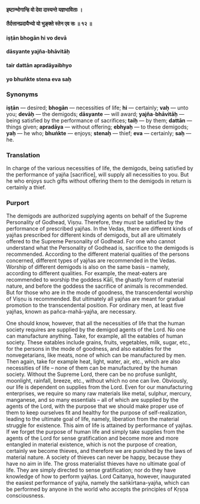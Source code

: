 #### इष्टान्भोगान्हि वो देवा दास्यन्ते यज्ञभाविताः ।
#### तैर्दत्तानप्रदायैभ्यो यो भुङ्क्ते स्तेन एव सः ॥ १२ ॥

#### iṣṭān bhogān hi vo devā
#### dāsyante yajña-bhāvitāḥ
#### tair dattān apradāyaibhyo
#### yo bhuṅkte stena eva saḥ

### Synonyms

**iṣṭān** — desired; **bhogān** — necessities of life; **hi** — certainly; **vaḥ** — unto you; **devāḥ** — the demigods; **dāsyante** — will award; **yajña**-**bhāvitāḥ** — being satisfied by the performance of sacrifices; **taiḥ** — by them; **dattān** — things given; **apradāya** — without offering; **ebhyaḥ** — to these demigods; **yaḥ** — he who; **bhuṅkte** — enjoys; **stenaḥ** — thief; **eva** — certainly; **saḥ** — he.

### Translation

In charge of the various necessities of life, the demigods, being satisfied by the performance of yajña [sacrifice], will supply all necessities to you. But he who enjoys such gifts without offering them to the demigods in return is certainly a thief.

### Purport

The demigods are authorized supplying agents on behalf of the Supreme Personality of Godhead, Viṣṇu. Therefore, they must be satisfied by the performance of prescribed yajñas. In the Vedas, there are different kinds of yajñas prescribed for different kinds of demigods, but all are ultimately offered to the Supreme Personality of Godhead. For one who cannot understand what the Personality of Godhead is, sacrifice to the demigods is recommended. According to the different material qualities of the persons concerned, different types of yajñas are recommended in the Vedas. Worship of different demigods is also on the same basis – namely, according to different qualities. For example, the meat-eaters are recommended to worship the goddess Kālī, the ghastly form of material nature, and before the goddess the sacrifice of animals is recommended. But for those who are in the mode of goodness, the transcendental worship of Viṣṇu is recommended. But ultimately all yajñas are meant for gradual promotion to the transcendental position. For ordinary men, at least five yajñas, known as pañca-mahā-yajña, are necessary.

One should know, however, that all the necessities of life that the human society requires are supplied by the demigod agents of the Lord. No one can manufacture anything. Take, for example, all the eatables of human society. These eatables include grains, fruits, vegetables, milk, sugar, etc., for the persons in the mode of goodness, and also eatables for the nonvegetarians, like meats, none of which can be manufactured by men. Then again, take for example heat, light, water, air, etc., which are also necessities of life – none of them can be manufactured by the human society. Without the Supreme Lord, there can be no profuse sunlight, moonlight, rainfall, breeze, etc., without which no one can live. Obviously, our life is dependent on supplies from the Lord. Even for our manufacturing enterprises, we require so many raw materials like metal, sulphur, mercury, manganese, and so many essentials – all of which are supplied by the agents of the Lord, with the purpose that we should make proper use of them to keep ourselves fit and healthy for the purpose of self-realization, leading to the ultimate goal of life, namely, liberation from the material struggle for existence. This aim of life is attained by performance of yajñas. If we forget the purpose of human life and simply take supplies from the agents of the Lord for sense gratification and become more and more entangled in material existence, which is not the purpose of creation, certainly we become thieves, and therefore we are punished by the laws of material nature. A society of thieves can never be happy, because they have no aim in life. The gross materialist thieves have no ultimate goal of life. They are simply directed to sense gratification; nor do they have knowledge of how to perform yajñas. Lord Caitanya, however, inaugurated the easiest performance of yajña, namely the saṅkīrtana-yajña, which can be performed by anyone in the world who accepts the principles of Kṛṣṇa consciousness.